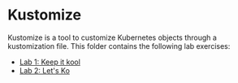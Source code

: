 # Kustomize

Kustomize is a tool to customize Kubernetes objects through a kustomization file. This folder contains the following lab exercises:

- [Lab 1: Keep it kool](lab1/README.md)
- [Lab 2: Let's Ko](lab2/README.md)
